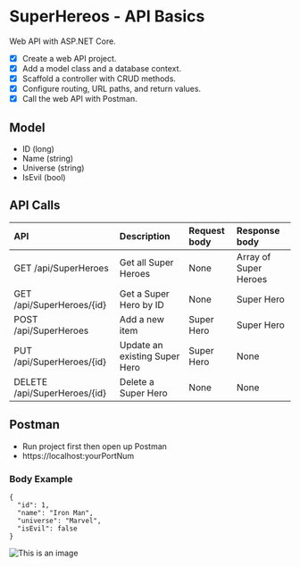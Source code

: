 # SuperHereos - API Basics

Web API with ASP.NET Core.

- [x] Create a web API project.
- [x] Add a model class and a database context.
- [x] Scaffold a controller with CRUD methods.
- [x] Configure routing, URL paths, and return values.
- [x] Call the web API with Postman.

## Model

- ID (long)
- Name (string)
- Universe (string)
- IsEvil (bool)

## API Calls

| API	                          | Description	                  | Request body  | Response body
| :---------------------------- | :---------------------------- | :------------ | :------------------- 
| GET /api/SuperHeroes          | Get all Super Heroes          | None	        | Array of Super Heroes
| GET /api/SuperHeroes/{id}     | Get a Super Hero by ID        | None	        | Super Hero
| POST /api/SuperHeroes         | Add a new item	              | Super Hero	  | Super Hero
| PUT /api/SuperHeroes/{id}     | Update an existing Super Hero | Super Hero	  | None
| DELETE /api/SuperHeroes/{id}  | Delete a Super Hero	          | None	        | None

## Postman

- Run project first then open up Postman
- https://localhost:yourPortNum
  
### Body Example
```  
{
  "id": 1,
  "name": "Iron Man",
  "universe": "Marvel",
  "isEvil": false
}
```

![This is an image](https://i0.wp.com/www.readingorders.net/wp-content/uploads/2020/12/spider-ham.jpg?resize=300%2C300)
